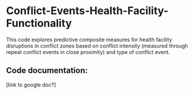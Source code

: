 # Conflict-Events-Health-Facility-Functionality
This code explores predictive composite measures for health facility disruptions in conflict zones based on conflict intensity (measured through repeat conflict events in close proximity) and type of conflict event.

## Code documentation: 
[link to google doc?]
